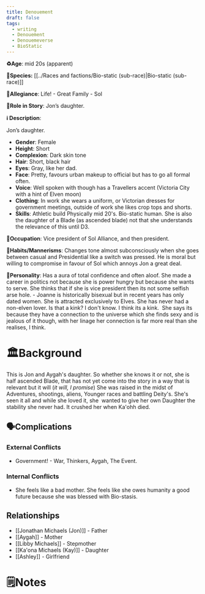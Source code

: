 ```yaml
---
title: Denouement
draft: false
tags:
  - writing
  - Denouement
  - Denouemeverse
  - BioStatic
---
```


**♻️Age**: mid 20s (apparent)

👾**Species:** [[../Races and factions/Bio-static (sub-race)|Bio-static (sub-race)]]

🏅**Allegiance**:  Life! - Great Family - Sol

**🎲Role in Story**: Jon’s daughter.

**ℹ️ Description**: 

Jon’s daughter.

* **Gender**:  Female
* **Height**:  Short
* **Complexion**:  Dark skin tone
* **Hair**: Short, black hair
* **Eyes**:  Gray, like her dad.
* **Face**: Pretty, favours urban makeup to official but has to go all formal often.
* **Voice**: Well spoken with though has a Travellers accent (Victoria City with a hint of Elven moon)
* **Clothing**:  In work she wears a uniform, or Victorian dresses for government meetings, outside of work she likes crop tops and shorts.
* **Skills**: Athletic build Physically mid 20's. Bio-static human. She is also the daughter of a Blade (as ascended blade) not that she understands the relevance of this until D3.

**💼Occupation**: Vice president of Sol Alliance, and then president.

**🎺Habits/Mannerisms**: Changes tone almost subconsciously when she goes between casual and Presidential like a switch was pressed. He is moral but willing to compromise in favour of Sol which annoys Jon a great deal.

**🧨Personality**: Has a aura of total confidence and often aloof. She made a career in politics not because she is power hungry but because she wants to serve. She thinks that if she is vice president then its not some selfish arse hole. - Joanne is historically bisexual but in recent years has only dated women. She is attracted exclusively to Elves. She has never had a non-elven lover. Is that a kink? I don't know. I think its a kink.  She says its because they have a connection to the universe which she finds sexy and is jealous of it though, with her linage her connection is far more real than she realises, I think.

# 🏛️Background

This is Jon and Aygah's daughter. So whether she knows it or not, she is half ascended Blade, that has not yet come into the story in a way that is relevant but it will (*it will, I promise*) She was raised in the midst of Adventures, shootings, aliens, Younger races and battling Deity's. She's seen it all and while she loved it, she  wanted to give her own Daughter the stability she never had. It crushed her when Ka'ohh died.

## 🗣️Complications

### **External Conflicts**

- Government! - War, Thinkers, Aygah, The Event.

### **Internal Conflicts**

- She feels like a bad mother. She feels like she owes humanity a good future because she was blessed with Bio-stasis.

## Relationships

- [[Jonathan Michaels (Jon)]] - Father
- [[Aygah]] - Mother
- [[Libby Michaels]] - Stepmother 
- [[Ka'ona Michaels (Kay)]] - Daughter 
- [[Ashley]] - Girlfriend

# 🗒️Notes